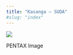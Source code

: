 ```yaml
---
title: "Kasanga – SUDA"
#slug: "index"
---
```


[![](/wp-content/2011/12/81-300x225.jpg)](/wp-content/2011/12/81.jpg)

PENTAX Image